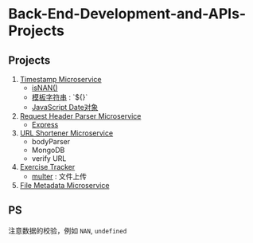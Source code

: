 # Back-End-Development-and-APIs-Projects

## Projects

1. [Timestamp Microservice](https://github.com/Murphyiii/boilerplate-project-timestamp)
   - [isNAN()](https://developer.mozilla.org/zh-CN/docs/Web/JavaScript/Reference/Global_Objects/isNaN)
   - [模板字符串](https://developer.mozilla.org/zh-CN/docs/Web/JavaScript/Reference/Template_literals) : \`${}\`
   - [JavaScript Date对象](https://developer.mozilla.org/zh-CN/docs/Web/JavaScript/Reference/Global_Objects/Date)
2. [Request Header Parser Microservice](https://github.com/Murphyiii/fcc-project-headerparser)
   - [Express](http://expressjs.com/)
3. [URL Shortener Microservice](https://github.com/Murphyiii/fcc-project-urlshortener)
   - bodyParser
   - MongoDB
   - verify URL
4. [Exercise Tracker](https://github.com/Murphyiii/fcc-project-exercisetracker)
   - [multer](https://github.com/expressjs/multer/blob/master/doc/README-zh-cn.md) : 文件上传
5. [File Metadata Microservice](https://github.com/Murphyiii/fcc-project-filemetadata)

## PS

注意数据的校验，例如 `NAN`, `undefined`

